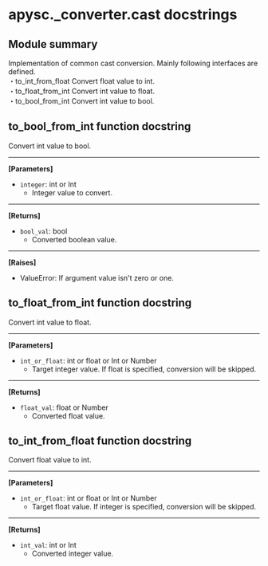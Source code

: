 # apysc._converter.cast docstrings

## Module summary

Implementation of common cast conversion. Mainly following interfaces are defined. <br>・to_int_from_float Convert float value to int. <br>・to_float_from_int Convert int value to float. <br>・to_bool_from_int Convert int value to bool.

## to_bool_from_int function docstring

Convert int value to bool.<hr>

**[Parameters]**

- `integer`: int or Int
  - Integer value to convert.

<hr>

**[Returns]**

- `bool_val`: bool
  - Converted boolean value.

<hr>

**[Raises]**

- ValueError: If argument value isn't zero or one.

## to_float_from_int function docstring

Convert int value to float.<hr>

**[Parameters]**

- `int_or_float`: int or float or Int or Number
  - Target integer value. If float is specified, conversion will be skipped.

<hr>

**[Returns]**

- `float_val`: float or Number
  - Converted float value.

## to_int_from_float function docstring

Convert float value to int.<hr>

**[Parameters]**

- `int_or_float`: int or float or Int or Number
  - Target float value. If integer is specified, conversion will be skipped.

<hr>

**[Returns]**

- `int_val`: int or Int
  - Converted integer value.